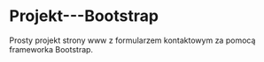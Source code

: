 # Projekt---Bootstrap
Prosty projekt strony www z formularzem kontaktowym za pomocą frameworka Bootstrap. 
